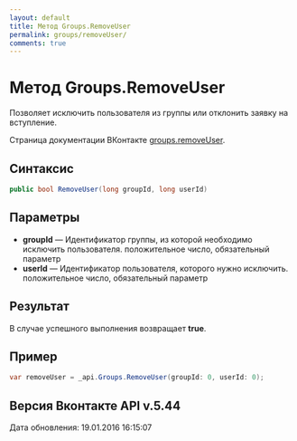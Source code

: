 ```yaml
---
layout: default
title: Метод Groups.RemoveUser
permalink: groups/removeUser/
comments: true
---
```

# Метод Groups.RemoveUser
Позволяет исключить пользователя из группы или отклонить заявку на вступление.

Страница документации ВКонтакте [groups.removeUser](https://vk.com/dev/groups.removeUser).

## Синтаксис
``` csharp
public bool RemoveUser(long groupId, long userId)
```

## Параметры
+ **groupId** — Идентификатор группы, из которой необходимо исключить пользователя. положительное число, обязательный параметр
+ **userId** — Идентификатор пользователя, которого нужно исключить. положительное число, обязательный параметр

## Результат
В случае успешного выполнения возвращает **true**.

## Пример
``` csharp
var removeUser = _api.Groups.RemoveUser(groupId: 0, userId: 0);
```

## Версия Вконтакте API v.5.44
Дата обновления: 19.01.2016 16:15:07
